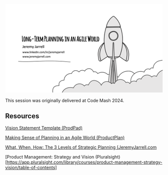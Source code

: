 ![Long Term Agile Planning](header-image.png)

This session was originally delivered at Code Mash 2024.

## Resources
[Vision Statement Template (ProdPad)](https://www.prodpad.com/blog/product-vision-template/)

[Making Sense of Planning in an Agile World (ProductPlan)](https://www.productplan.com/blog/agile-planning-onion/)

[What, When, How: The 3 Levels of Strategic Planning (JeremyJarrell.com](https://www.jeremyjarrell.com/jeremy-jarrell/strategic-agile-planning)

[Product Management: Strategy and Vision (Pluralsight)[https://app.pluralsight.com/library/courses/product-management-strategy-vision/table-of-contents]
